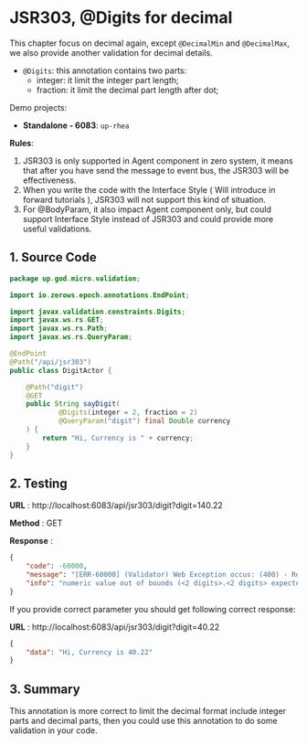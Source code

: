 # JSR303, @Digits for decimal

This chapter focus on decimal again, except `@DecimalMin` and `@DecimalMax`, we also provide another validation for
decimal details.

* `@Digits`: this annotation contains two parts:
    * integer: it limit the integer part length;
    * fraction: it limit the decimal part length after dot;

Demo projects:

* **Standalone - 6083**: `up-rhea`

**Rules**:

1. JSR303 is only supported in Agent component in zero system, it means that after you have send the message to event
   bus, the JSR303 will be effectiveness.
2. When you write the code with the Interface Style \( Will introduce in forward tutorials \), JSR303 will not support
   this kind of situation.
3. For @BodyParam, it also impact Agent component only, but could support Interface Style instead of JSR303 and could
   provide more useful validations.

## 1. Source Code

```java
package up.god.micro.validation;

import io.zerows.epoch.annotations.EndPoint;

import javax.validation.constraints.Digits;
import javax.ws.rs.GET;
import javax.ws.rs.Path;
import javax.ws.rs.QueryParam;

@EndPoint
@Path("/api/jsr303")
public class DigitActor {

    @Path("digit")
    @GET
    public String sayDigit(
            @Digits(integer = 2, fraction = 2)
            @QueryParam("digit") final Double currency
    ) {
        return "Hi, Currency is " + currency;
    }
}
```

## 2. Testing

**URL** : http://localhost:6083/api/jsr303/digit?digit=140.22

**Method** : GET

**Response** :

```json
{
    "code": -60000,
    "message": "[ERR-60000] (Validator) Web Exception occus: (400) - Request validation handler, class = class up.god.micro.validation.DigitActor, method = public java.lang.String up.god.micro.validation.DigitActor.sayDigit(java.lang.Double), message = numeric value out of bounds (<2 digits>.<2 digits> expected).",
    "info": "numeric value out of bounds (<2 digits>.<2 digits> expected)"
}
```

If you provide correct parameter you should get following correct response:

**URL** : http://localhost:6083/api/jsr303/digit?digit=40.22

```json
{
    "data": "Hi, Currency is 40.22"
}
```

## 3. Summary

This annotation is more correct to limit the decimal format include integer parts and decimal parts, then you could use
this annotation to do some validation in your code.



